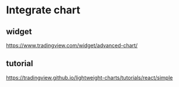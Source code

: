 # Integrate chart
## widget
https://www.tradingview.com/widget/advanced-chart/
## tutorial
https://tradingview.github.io/lightweight-charts/tutorials/react/simple
